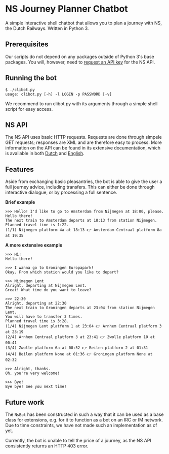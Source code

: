 # NS Journey Planner Chatbot

A simple interactive shell chatbot that allows you to plan a journey with NS,
the Dutch Railways. Written in Python 3.

## Prerequisites

Our scripts do not depend on any packages outside of Python 3's base packages.
You will, however, need to [request an API key](https://www.ns.nl/ews-aanvraagformulier/)
for the NS API.

## Running the bot
```
$ ./clibot.py
usage: clibot.py [-h] -l LOGIN -p PASSWORD [-v]
```

We recommend to run clibot.py with its arguments through a simple shell script
for easy access.

## NS API

The NS API uses basic HTTP requests. Requests are done through simpele GET requests;
responses are XML and are therefore easy to process. More information on the API
can be found in its extensive documentation, which is available in both
[Dutch](http://www.ns.nl/reisinformatie/ns-api) and
[English](http://www.ns.nl/en/travel-information/ns-api).

## Features

Aside from exchanging basic pleasantries, the bot is able to give the user a full
journey advice, including transfers. This can either be done through interactive
dialogue, or by processing a full sentence.

**Brief example**
```
>>> Hello! I'd like to go to Amsterdam from Nijmegen at 18:00, please.
Hello there!
The next train to Amsterdam departs at 18:13 from station Nijmegen.
Planned travel time is 1:22.
(1/1) Nijmegen platform 4a at 18:13 👉 Amsterdam Centraal platform 8a at 19:35
```

**A more extensive example**
```
>>> Hi!
Hello there!

>>> I wanna go to Groningen Europapark!
Okay. From which station would you like to depart?

>>> Nijmegen Lent
Alright, departing at Nijmegen Lent.
Great! What time do you want to leave?

>>> 22:30
Alright, departing at 22:30
The next train to Groningen departs at 23:04 from station Nijmegen Lent.
You will have to transfer 3 times.
Planned travel time is 3:28.
(1/4) Nijmegen Lent platform 1 at 23:04 👉 Arnhem Centraal platform 3 at 23:19
(2/4) Arnhem Centraal platform 3 at 23:41 👉 Zwolle platform 10 at 00:41
(3/4) Zwolle platform 6a at 00:52 👉 Beilen platform 2 at 01:31
(4/4) Beilen platform None at 01:36 👉 Groningen platform None at 02:32

>>> Alright, thanks.
Oh, you're very welcome!

>>> Bye!
Bye bye! See you next time!
```

## Future work

The `NsBot` has been constructed in such a way that it can be used as a base class
for extensions, e.g. for it to function as a bot on an IRC or IM network. Due to
time constraints, we have not made such an implementation as of yet.

Currently, the bot is unable to tell the price of a journey, as the NS API
consistently returns an HTTP 403 error.
